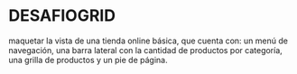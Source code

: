 # DESAFIOGRID
maquetar la vista de una tienda online básica, que cuenta con: un menú de navegación, una barra lateral con la cantidad de productos por categoría, una grilla de productos y un pie de página.
